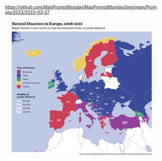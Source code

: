 https://github.com/MapPromptMonday/MapPromptMonday/tree/main/Prompts/2023/2023-03-27

![](plots/disaster.png)
